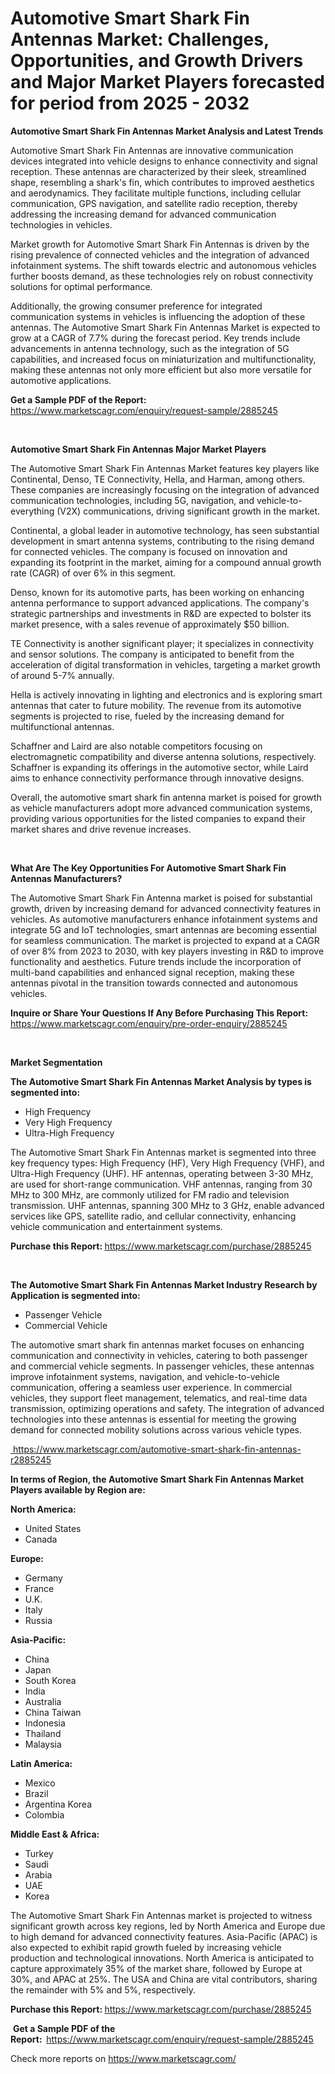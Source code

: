 <p><h1>Automotive Smart Shark Fin Antennas Market: Challenges, Opportunities, and Growth Drivers and Major Market Players forecasted for period from 2025 - 2032</h1></p><p><strong>Automotive Smart Shark Fin Antennas Market Analysis and Latest Trends</strong></p>
<p><p>Automotive Smart Shark Fin Antennas are innovative communication devices integrated into vehicle designs to enhance connectivity and signal reception. These antennas are characterized by their sleek, streamlined shape, resembling a shark's fin, which contributes to improved aesthetics and aerodynamics. They facilitate multiple functions, including cellular communication, GPS navigation, and satellite radio reception, thereby addressing the increasing demand for advanced communication technologies in vehicles.</p><p>Market growth for Automotive Smart Shark Fin Antennas is driven by the rising prevalence of connected vehicles and the integration of advanced infotainment systems. The shift towards electric and autonomous vehicles further boosts demand, as these technologies rely on robust connectivity solutions for optimal performance. </p><p>Additionally, the growing consumer preference for integrated communication systems in vehicles is influencing the adoption of these antennas. The Automotive Smart Shark Fin Antennas Market is expected to grow at a CAGR of 7.7% during the forecast period. Key trends include advancements in antenna technology, such as the integration of 5G capabilities, and increased focus on miniaturization and multifunctionality, making these antennas not only more efficient but also more versatile for automotive applications.</p></p>
<p><strong>Get a Sample PDF of the Report:&nbsp;</strong> <a href="https://www.marketscagr.com/enquiry/request-sample/2885245?utm_campaign=2796&utm_medium=2&utm_source=Github&utm_content=ia&utm_term=13032025&utm_id=automotive-smart-shark-fin-antennas">https://www.marketscagr.com/enquiry/request-sample/2885245</a></p>
<p>&nbsp;</p>
<p><strong>Automotive Smart Shark Fin Antennas Major Market Players</strong></p>
<p><p>The Automotive Smart Shark Fin Antennas Market features key players like Continental, Denso, TE Connectivity, Hella, and Harman, among others. These companies are increasingly focusing on the integration of advanced communication technologies, including 5G, navigation, and vehicle-to-everything (V2X) communications, driving significant growth in the market.</p><p>Continental, a global leader in automotive technology, has seen substantial development in smart antenna systems, contributing to the rising demand for connected vehicles. The company is focused on innovation and expanding its footprint in the market, aiming for a compound annual growth rate (CAGR) of over 6% in this segment.</p><p>Denso, known for its automotive parts, has been working on enhancing antenna performance to support advanced applications. The company's strategic partnerships and investments in R&D are expected to bolster its market presence, with a sales revenue of approximately $50 billion.</p><p>TE Connectivity is another significant player; it specializes in connectivity and sensor solutions. The company is anticipated to benefit from the acceleration of digital transformation in vehicles, targeting a market growth of around 5-7% annually.</p><p>Hella is actively innovating in lighting and electronics and is exploring smart antennas that cater to future mobility. The revenue from its automotive segments is projected to rise, fueled by the increasing demand for multifunctional antennas.</p><p>Schaffner and Laird are also notable competitors focusing on electromagnetic compatibility and diverse antenna solutions, respectively. Schaffner is expanding its offerings in the automotive sector, while Laird aims to enhance connectivity performance through innovative designs.</p><p>Overall, the automotive smart shark fin antenna market is poised for growth as vehicle manufacturers adopt more advanced communication systems, providing various opportunities for the listed companies to expand their market shares and drive revenue increases.</p></p>
<p>&nbsp;</p>
<p><strong>What Are The Key Opportunities For Automotive Smart Shark Fin Antennas Manufacturers?</strong></p>
<p><p>The Automotive Smart Shark Fin Antenna market is poised for substantial growth, driven by increasing demand for advanced connectivity features in vehicles. As automotive manufacturers enhance infotainment systems and integrate 5G and IoT technologies, smart antennas are becoming essential for seamless communication. The market is projected to expand at a CAGR of over 8% from 2023 to 2030, with key players investing in R&D to improve functionality and aesthetics. Future trends include the incorporation of multi-band capabilities and enhanced signal reception, making these antennas pivotal in the transition towards connected and autonomous vehicles.</p></p>
<p><strong>Inquire or Share Your Questions If Any Before Purchasing This Report:</strong> <a href="https://www.marketscagr.com/enquiry/pre-order-enquiry/2885245?utm_campaign=2796&utm_medium=2&utm_source=Github&utm_content=ia&utm_term=13032025&utm_id=automotive-smart-shark-fin-antennas">https://www.marketscagr.com/enquiry/pre-order-enquiry/2885245</a></p>
<p>&nbsp;</p>
<p><strong>Market Segmentation</strong></p>
<p><strong>The Automotive Smart Shark Fin Antennas Market Analysis by types is segmented into:</strong></p>
<p><ul><li>High Frequency</li><li>Very High Frequency</li><li>Ultra-High Frequency</li></ul></p>
<p><p>The Automotive Smart Shark Fin Antennas market is segmented into three key frequency types: High Frequency (HF), Very High Frequency (VHF), and Ultra-High Frequency (UHF). HF antennas, operating between 3-30 MHz, are used for short-range communication. VHF antennas, ranging from 30 MHz to 300 MHz, are commonly utilized for FM radio and television transmission. UHF antennas, spanning 300 MHz to 3 GHz, enable advanced services like GPS, satellite radio, and cellular connectivity, enhancing vehicle communication and entertainment systems.</p></p>
<p><strong>Purchase this Report:&nbsp;</strong><a href="https://www.marketscagr.com/purchase/2885245?utm_campaign=2796&utm_medium=2&utm_source=Github&utm_content=ia&utm_term=13032025&utm_id=automotive-smart-shark-fin-antennas">https://www.marketscagr.com/purchase/2885245</a></p>
<p>&nbsp;</p>
<p><strong>The Automotive Smart Shark Fin Antennas Market Industry Research by Application is segmented into:</strong></p>
<p><ul><li>Passenger Vehicle</li><li>Commercial Vehicle</li></ul></p>
<p><p>The automotive smart shark fin antennas market focuses on enhancing communication and connectivity in vehicles, catering to both passenger and commercial vehicle segments. In passenger vehicles, these antennas improve infotainment systems, navigation, and vehicle-to-vehicle communication, offering a seamless user experience. In commercial vehicles, they support fleet management, telematics, and real-time data transmission, optimizing operations and safety. The integration of advanced technologies into these antennas is essential for meeting the growing demand for connected mobility solutions across various vehicle types.</p></p>
<p><a href="https://www.marketscagr.com/automotive-smart-shark-fin-antennas-r2885245?utm_campaign=2796&utm_medium=2&utm_source=Github&utm_content=ia&utm_term=13032025&utm_id=automotive-smart-shark-fin-antennas">&nbsp;https://www.marketscagr.com/automotive-smart-shark-fin-antennas-r2885245</a></p>
<p><strong>In terms of Region, the Automotive Smart Shark Fin Antennas Market Players available by Region are:</strong></p>
<p>
    <p> <strong> North America: </strong>
        <ul>
            <li>United States</li>
            <li>Canada</li>
        </ul>
        </p> 
    <p> <strong> Europe: </strong>
        <ul>
            <li>Germany</li>
            <li>France</li>
            <li>U.K.</li>
            <li>Italy</li>
            <li>Russia</li>
        </ul>
        </p> 
    <p> <strong> Asia-Pacific: </strong>
        <ul>
            <li>China</li>
            <li>Japan</li>
            <li>South Korea</li>
            <li>India</li>
            <li>Australia</li>
            <li>China Taiwan</li>
            <li>Indonesia</li>
            <li>Thailand</li>
            <li>Malaysia</li>
        </ul>
        </p> 
    <p> <strong> Latin America: </strong>
        <ul>
            <li>Mexico</li>
            <li>Brazil</li>
            <li>Argentina Korea</li>
            <li>Colombia</li>
        </ul>
        </p> 
    <p> <strong> Middle East & Africa: </strong>
        <ul>
            <li>Turkey</li>
            <li>Saudi</li>
            <li>Arabia</li>
            <li>UAE</li>
            <li>Korea</li>
        </ul>
    </p>
    </p>
<p><p>The Automotive Smart Shark Fin Antennas market is projected to witness significant growth across key regions, led by North America and Europe due to high demand for advanced connectivity features. Asia-Pacific (APAC) is also expected to exhibit rapid growth fueled by increasing vehicle production and technological innovations. North America is anticipated to capture approximately 35% of the market share, followed by Europe at 30%, and APAC at 25%. The USA and China are vital contributors, sharing the remainder with 5% and 5%, respectively.</p></p>
<p><strong>Purchase this Report: </strong><a href="https://www.marketscagr.com/purchase/2885245?utm_campaign=2796&utm_medium=2&utm_source=Github&utm_content=ia&utm_term=13032025&utm_id=automotive-smart-shark-fin-antennas">https://www.marketscagr.com/purchase/2885245</a></p>
<p>&nbsp;<strong>Get a Sample PDF of the Report:&nbsp;&nbsp;</strong><a href="https://www.marketscagr.com/enquiry/request-sample/2885245?utm_campaign=2796&utm_medium=2&utm_source=Github&utm_content=ia&utm_term=13032025&utm_id=automotive-smart-shark-fin-antennas">https://www.marketscagr.com/enquiry/request-sample/2885245</a></p>
<p><strong></strong></p>
<p>Check more reports on <a href="https://www.marketscagr.com/?utm_campaign=2796&utm_medium=2&utm_source=Github&utm_content=ia&utm_term=13032025&utm_id=automotive-smart-shark-fin-antennas">https://www.marketscagr.com/</a></p>